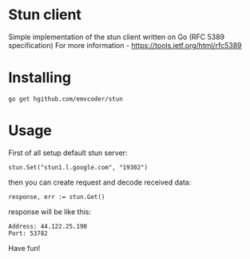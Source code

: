 # Stun client
Simple implementation of the stun client written on Go (RFC 5389 specification)
For more information - https://tools.ietf.org/html/rfc5389
# Installing
```shell
go get hgithub.com/emvcoder/stun
```
# Usage
First of all setup default stun server:
```golang
stun.Set("stun1.l.google.com", "19302")
```
then you can create request and decode received data:
```golang
response, err := stun.Get()
```
response will be like this:
```
Address: 44.122.25.190
Port: 53782
```

Have fun!
